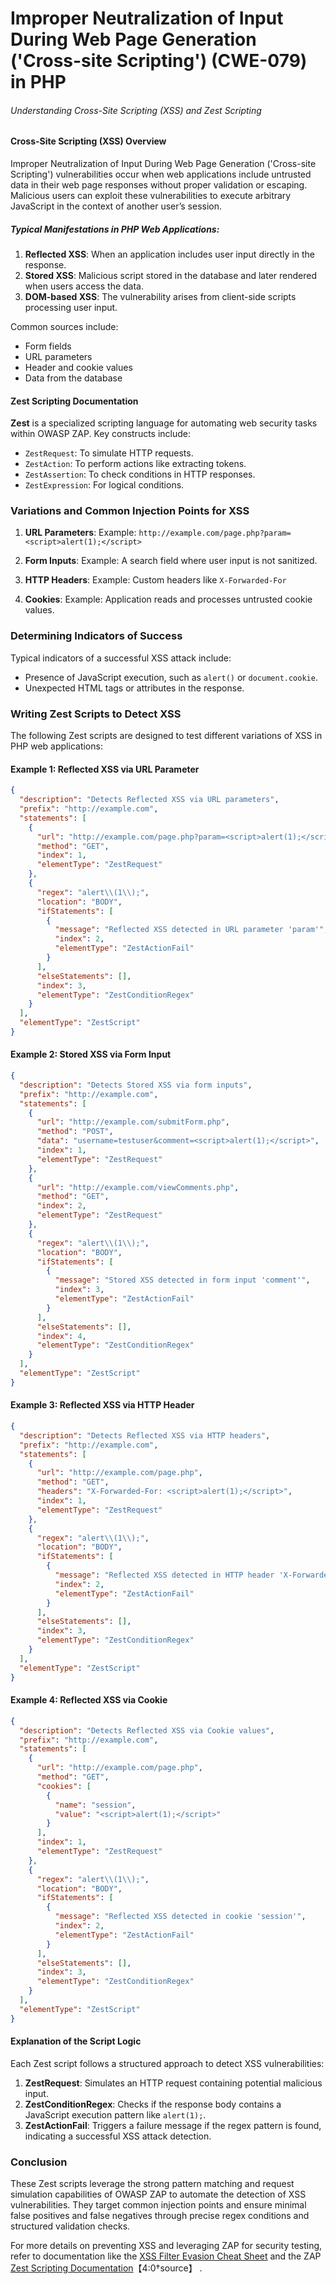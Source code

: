 # Improper Neutralization of Input During Web Page Generation ('Cross-site Scripting') (CWE-079) in PHP

###### Understanding Cross-Site Scripting (XSS) and Zest Scripting

#### Cross-Site Scripting (XSS) Overview

Improper Neutralization of Input During Web Page Generation ('Cross-site Scripting') vulnerabilities occur when web applications include untrusted data in their web page responses without proper validation or escaping. Malicious users can exploit these vulnerabilities to execute arbitrary JavaScript in the context of another user’s session.

##### Typical Manifestations in PHP Web Applications:

1. **Reflected XSS**: When an application includes user input directly in the response.
2. **Stored XSS**: Malicious script stored in the database and later rendered when users access the data.
3. **DOM-based XSS**: The vulnerability arises from client-side scripts processing user input.

Common sources include:
- Form fields
- URL parameters
- Header and cookie values
- Data from the database

#### Zest Scripting Documentation

**Zest** is a specialized scripting language for automating web security tasks within OWASP ZAP. Key constructs include:
- `ZestRequest`: To simulate HTTP requests.
- `ZestAction`: To perform actions like extracting tokens.
- `ZestAssertion`: To check conditions in HTTP responses.
- `ZestExpression`: For logical conditions.

### Variations and Common Injection Points for XSS

1. **URL Parameters**:
   Example: `http://example.com/page.php?param=<script>alert(1);</script>`

2. **Form Inputs**:
   Example: A search field where user input is not sanitized.

3. **HTTP Headers**:
   Example: Custom headers like `X-Forwarded-For`

4. **Cookies**:
   Example: Application reads and processes untrusted cookie values.

### Determining Indicators of Success

Typical indicators of a successful XSS attack include:
- Presence of JavaScript execution, such as `alert()` or `document.cookie`.
- Unexpected HTML tags or attributes in the response.

### Writing Zest Scripts to Detect XSS

The following Zest scripts are designed to test different variations of XSS in PHP web applications:

#### Example 1: Reflected XSS via URL Parameter

```json
{
  "description": "Detects Reflected XSS via URL parameters",
  "prefix": "http://example.com",
  "statements": [
    {
      "url": "http://example.com/page.php?param=<script>alert(1);</script>",
      "method": "GET",
      "index": 1,
      "elementType": "ZestRequest"
    },
    {
      "regex": "alert\\(1\\);",
      "location": "BODY",
      "ifStatements": [
        {
          "message": "Reflected XSS detected in URL parameter 'param'",
          "index": 2,
          "elementType": "ZestActionFail"
        }
      ],
      "elseStatements": [],
      "index": 3,
      "elementType": "ZestConditionRegex"
    }
  ],
  "elementType": "ZestScript"
}
```

#### Example 2: Stored XSS via Form Input

```json
{
  "description": "Detects Stored XSS via form inputs",
  "prefix": "http://example.com",
  "statements": [
    {
      "url": "http://example.com/submitForm.php",
      "method": "POST",
      "data": "username=testuser&comment=<script>alert(1);</script>",
      "index": 1,
      "elementType": "ZestRequest"
    },
    {
      "url": "http://example.com/viewComments.php",
      "method": "GET",
      "index": 2,
      "elementType": "ZestRequest"
    },
    {
      "regex": "alert\\(1\\);",
      "location": "BODY",
      "ifStatements": [
        {
          "message": "Stored XSS detected in form input 'comment'",
          "index": 3,
          "elementType": "ZestActionFail"
        }
      ],
      "elseStatements": [],
      "index": 4,
      "elementType": "ZestConditionRegex"
    }
  ],
  "elementType": "ZestScript"
}
```

#### Example 3: Reflected XSS via HTTP Header

```json
{
  "description": "Detects Reflected XSS via HTTP headers",
  "prefix": "http://example.com",
  "statements": [
    {
      "url": "http://example.com/page.php",
      "method": "GET",
      "headers": "X-Forwarded-For: <script>alert(1);</script>",
      "index": 1,
      "elementType": "ZestRequest"
    },
    {
      "regex": "alert\\(1\\);",
      "location": "BODY",
      "ifStatements": [
        {
          "message": "Reflected XSS detected in HTTP header 'X-Forwarded-For'",
          "index": 2,
          "elementType": "ZestActionFail"
        }
      ],
      "elseStatements": [],
      "index": 3,
      "elementType": "ZestConditionRegex"
    }
  ],
  "elementType": "ZestScript"
}
```

#### Example 4: Reflected XSS via Cookie

```json
{
  "description": "Detects Reflected XSS via Cookie values",
  "prefix": "http://example.com",
  "statements": [
    {
      "url": "http://example.com/page.php",
      "method": "GET",
      "cookies": [
        {
          "name": "session",
          "value": "<script>alert(1);</script>"
        }
      ],
      "index": 1,
      "elementType": "ZestRequest"
    },
    {
      "regex": "alert\\(1\\);",
      "location": "BODY",
      "ifStatements": [
        {
          "message": "Reflected XSS detected in cookie 'session'",
          "index": 2,
          "elementType": "ZestActionFail"
        }
      ],
      "elseStatements": [],
      "index": 3,
      "elementType": "ZestConditionRegex"
    }
  ],
  "elementType": "ZestScript"
}
```

#### Explanation of the Script Logic

Each Zest script follows a structured approach to detect XSS vulnerabilities:

1. **ZestRequest**: Simulates an HTTP request containing potential malicious input.
2. **ZestConditionRegex**: Checks if the response body contains a JavaScript execution pattern like `alert(1);`.
3. **ZestActionFail**: Triggers a failure message if the regex pattern is found, indicating a successful XSS attack detection.

### Conclusion

These Zest scripts leverage the strong pattern matching and request simulation capabilities of OWASP ZAP to automate the detection of XSS vulnerabilities. They target common injection points and ensure minimal false positives and false negatives through precise regex conditions and structured validation checks.

For more details on preventing XSS and leveraging ZAP for security testing, refer to documentation like the [XSS Filter Evasion Cheat Sheet](https://owasp.org/www-community/xss-filter-evasion-cheatsheet) and the ZAP [Zest Scripting Documentation](https://github.com/zaproxy/zest/)【4:0†source】 .